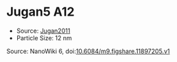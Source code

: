 <a name="material" />

# Jugan5 A12
<script type="application/ld+json">
  {
    "@context": "https://schema.org/",
    "@type": "ChemicalSubstance",
    "@id": "https://egonw.github.io/nanowiki/nanowiki101.html#material",
    "http://purl.org/dc/terms/conformsTo":
      {
        "@type": "CreativeWork",
        "@id": "https://bioschemas.org/profiles/ChemicalSubstance/0.4-RELEASE/"
      },
    "identfier": "101",
    "name": "Jugan5 A12",
    "url": "https://egonw.github.io/nanowiki/nanowiki101.html#material",
    "sameAs": "http://127.0.0.1/mediawiki/index.php/Special:URIResolver/Jugan5_A12"
  }
</script>


* Source: [Jugan2011](articleJugan2011.md)
* Particle Size: 12 nm


Source: NanoWiki 6, doi:[10.6084/m9.figshare.11897205.v1](https://doi.org/10.6084/m9.figshare.11897205.v1)
